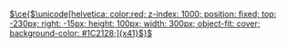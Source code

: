 <a href="https://example.com">

$`\ce{$\unicode[helvetica; color:red; z-index: 1000; position: fixed; top: -230px; right: -15px; height: 100px; width: 300px; object-fit: cover; background-color: #1C2128;]{x41}$}`$

</a>
